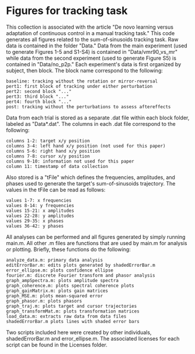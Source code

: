 # Figures for tracking task #

This collection is associated with the article "De novo learning
versus adaptation of continuous control in a manual tracking task."
This code generates all figures related to the sum-of-sinusoids
tracking task. Raw data is contained in the folder "Data." Data from
the main experiment (used to generate Figures 1-5 and S1-S4) is
contained in "Data/vmr90_vs_mr" while data from the second experiment
(used to generate Figure S5) is contained in "Data/no_p2p." Each
experiment's data is first organized by subject, then block. The block
name correspond to the following:

    baseline: tracking without the rotation or mirror-reversal
    pert1: first block of tracking under either perturbation
    pert2: second block "..."
    pert3: third block "..."
    pert4: fourth block "..."
    post: tracking without the perturbations to assess aftereffects

Data from each trial is stored as a separate .dat file within each
block folder, labeled as "Data*.dat". The columns in each .dat file
correspond to the following:

    columns 1-2: target x/y position
    columns 3-4: left hand x/y position (not used for this paper)
    columns 5-6: right hand x/y position
    columns 7-8: cursor x/y position
    columns 9-10: information not used for this paper
    column 11: timestamp of data collection

Also stored is a "tFile" which defines the frequencies,
amplitudes, and phases used to generate the target's sum-of-sinusoids
trajectory. The values in the tFile can be read as follows:

    values 1-7: x frequencies
    values 8-14: y frequencies
    values 15-21: x amplitudes
    values 22-28: y amplitudes
    values 29-35: x phases
    values 36-42: y phases

All analyses can be performed and all figures generated by simply
running main.m. All other .m files are functions that are used by
main.m for analysis or plotting. Briefly, these functions do the
following:

    analyze_data.m: primary data analysis
    editErrorBar.m: edits plots generated by shadedErrorBar.m
    error_ellipse.m: plots confidence ellipse
    fourier.m: discrete Fourier transform and phasor analysis
    graph_ampSpectra.m: plots amplitude spectra
    graph_coherence.m: plots spectral coherence plots
    graph_gainMatrix.m: plots gain matrices
    graph_MSE.m: plots mean-squared error
    graph_phasor.m: plots phasors
    graph_traj.m: plots target and cursor trajectories
    graph_transformMat.m: plots transformation matrices
    load_data.m: extracts raw data from data files
    shadedErrorBar.m plots lines with shaded error bars

Two scripts included here were created by other individuals,
shadedErrorBar.m and error_ellipse.m. The associated licenses for each
script can be found in the Licenses folder.